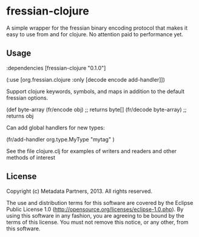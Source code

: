# fressian-clojure

A simple wrapper for the fressian binary encoding protocol that makes it
easy to use from and for clojure.  No attention paid to performance yet.

## Usage

:dependencies [fressian-clojure "0.1.0"]

(:use [org.fressian.clojure :only [decode encode add-handler]])

Support clojure keywords, symbols, and maps in addition to the default
fressian options.

(def byte-array (fr/encode obj) ;; returns byte[]
(fr/decode byte-array)          ;; returns obj

Can add global handlers for new types:

(fr/add-handler org.type.MyType "mytag" <writer> <reader>)

See the file clojure.clj for examples of writers and readers and other methods of interest


## License

Copyright (c) Metadata Partners, 2013. All rights reserved.

The use and distribution terms for this software are covered by the
Eclipse Public License 1.0
(http://opensource.org/licenses/eclipse-1.0.php).  By using this
software in any fashion, you are agreeing to be bound by the terms of
this license.  You must not remove this notice, or any other, from
this software.
